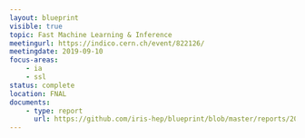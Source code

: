 ```yaml
---
layout: blueprint
visible: true
topic: Fast Machine Learning & Inference
meetingurl: https://indico.cern.ch/event/822126/
meetingdate: 2019-09-10
focus-areas:
    - ia
    - ssl
status: complete
location: FNAL
documents:
    - type: report
      url: https://github.com/iris-hep/blueprint/blob/master/reports/2019/Fast-Machine-Learning-and-Inference/report.pdf
---
```

